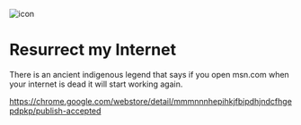 ![icon](https://user-images.githubusercontent.com/99601/66719301-10066580-edbc-11e9-9be7-d1bdf5b66615.png)

# Resurrect my Internet

There is an ancient indigenous legend that says if you open msn.com when your internet is dead it will start working again. 


https://chrome.google.com/webstore/detail/mmmnnnhepihkjfbipdhjndcfhgepdpkp/publish-accepted
